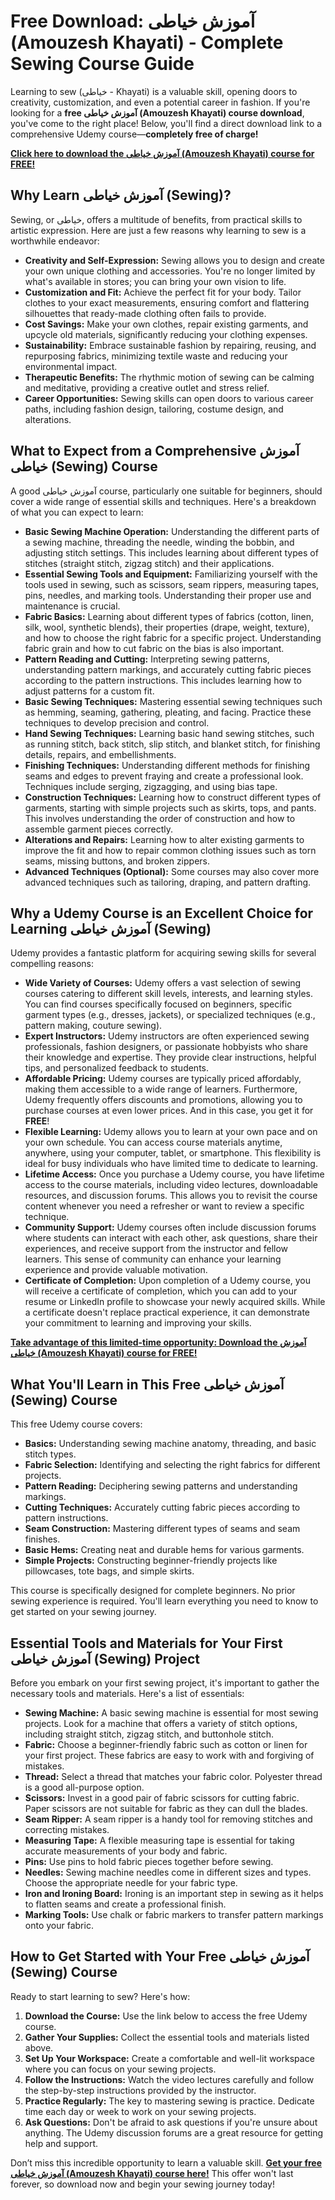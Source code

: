 # Free Download: آموزش خیاطی (Amouzesh Khayati) - Complete Sewing Course Guide

Learning to sew (خیاطی - Khayati) is a valuable skill, opening doors to creativity, customization, and even a potential career in fashion. If you're looking for a **free آموزش خیاطی (Amouzesh Khayati) course download**, you've come to the right place! Below, you'll find a direct download link to a comprehensive Udemy course—**completely free of charge!**

[**Click here to download the آموزش خیاطی (Amouzesh Khayati) course for FREE!**](https://udemywork.com/amouzesh-khayati)

## Why Learn آموزش خیاطی (Sewing)?

Sewing, or خیاطی, offers a multitude of benefits, from practical skills to artistic expression.  Here are just a few reasons why learning to sew is a worthwhile endeavor:

*   **Creativity and Self-Expression:** Sewing allows you to design and create your own unique clothing and accessories. You're no longer limited by what's available in stores; you can bring your own vision to life.
*   **Customization and Fit:**  Achieve the perfect fit for your body. Tailor clothes to your exact measurements, ensuring comfort and flattering silhouettes that ready-made clothing often fails to provide.
*   **Cost Savings:**  Make your own clothes, repair existing garments, and upcycle old materials, significantly reducing your clothing expenses.
*   **Sustainability:**  Embrace sustainable fashion by repairing, reusing, and repurposing fabrics, minimizing textile waste and reducing your environmental impact.
*   **Therapeutic Benefits:**  The rhythmic motion of sewing can be calming and meditative, providing a creative outlet and stress relief.
*   **Career Opportunities:** Sewing skills can open doors to various career paths, including fashion design, tailoring, costume design, and alterations.

## What to Expect from a Comprehensive آموزش خیاطی (Sewing) Course

A good آموزش خیاطی course, particularly one suitable for beginners, should cover a wide range of essential skills and techniques. Here's a breakdown of what you can expect to learn:

*   **Basic Sewing Machine Operation:**  Understanding the different parts of a sewing machine, threading the needle, winding the bobbin, and adjusting stitch settings. This includes learning about different types of stitches (straight stitch, zigzag stitch) and their applications.
*   **Essential Sewing Tools and Equipment:**  Familiarizing yourself with the tools used in sewing, such as scissors, seam rippers, measuring tapes, pins, needles, and marking tools.  Understanding their proper use and maintenance is crucial.
*   **Fabric Basics:**  Learning about different types of fabrics (cotton, linen, silk, wool, synthetic blends), their properties (drape, weight, texture), and how to choose the right fabric for a specific project.  Understanding fabric grain and how to cut fabric on the bias is also important.
*   **Pattern Reading and Cutting:**  Interpreting sewing patterns, understanding pattern markings, and accurately cutting fabric pieces according to the pattern instructions. This includes learning how to adjust patterns for a custom fit.
*   **Basic Sewing Techniques:**  Mastering essential sewing techniques such as hemming, seaming, gathering, pleating, and facing.  Practice these techniques to develop precision and control.
*   **Hand Sewing Techniques:**  Learning basic hand sewing stitches, such as running stitch, back stitch, slip stitch, and blanket stitch, for finishing details, repairs, and embellishments.
*   **Finishing Techniques:**  Understanding different methods for finishing seams and edges to prevent fraying and create a professional look. Techniques include serging, zigzagging, and using bias tape.
*   **Construction Techniques:**  Learning how to construct different types of garments, starting with simple projects such as skirts, tops, and pants. This involves understanding the order of construction and how to assemble garment pieces correctly.
*   **Alterations and Repairs:**  Learning how to alter existing garments to improve the fit and how to repair common clothing issues such as torn seams, missing buttons, and broken zippers.
*   **Advanced Techniques (Optional):** Some courses may also cover more advanced techniques such as tailoring, draping, and pattern drafting.

##  Why a Udemy Course is an Excellent Choice for Learning آموزش خیاطی (Sewing)

Udemy provides a fantastic platform for acquiring sewing skills for several compelling reasons:

*   **Wide Variety of Courses:**  Udemy offers a vast selection of sewing courses catering to different skill levels, interests, and learning styles. You can find courses specifically focused on beginners, specific garment types (e.g., dresses, jackets), or specialized techniques (e.g., pattern making, couture sewing).
*   **Expert Instructors:**  Udemy instructors are often experienced sewing professionals, fashion designers, or passionate hobbyists who share their knowledge and expertise. They provide clear instructions, helpful tips, and personalized feedback to students.
*   **Affordable Pricing:**  Udemy courses are typically priced affordably, making them accessible to a wide range of learners.  Furthermore, Udemy frequently offers discounts and promotions, allowing you to purchase courses at even lower prices. And in this case, you get it for **FREE**!
*   **Flexible Learning:**  Udemy allows you to learn at your own pace and on your own schedule. You can access course materials anytime, anywhere, using your computer, tablet, or smartphone. This flexibility is ideal for busy individuals who have limited time to dedicate to learning.
*   **Lifetime Access:**  Once you purchase a Udemy course, you have lifetime access to the course materials, including video lectures, downloadable resources, and discussion forums. This allows you to revisit the course content whenever you need a refresher or want to review a specific technique.
*   **Community Support:**  Udemy courses often include discussion forums where students can interact with each other, ask questions, share their experiences, and receive support from the instructor and fellow learners. This sense of community can enhance your learning experience and provide valuable motivation.
*   **Certificate of Completion:**  Upon completion of a Udemy course, you will receive a certificate of completion, which you can add to your resume or LinkedIn profile to showcase your newly acquired skills. While a certificate doesn't replace practical experience, it can demonstrate your commitment to learning and improving your skills.

[**Take advantage of this limited-time opportunity: Download the آموزش خیاطی (Amouzesh Khayati) course for FREE!**](https://udemywork.com/amouzesh-khayati)

## What You'll Learn in This Free آموزش خیاطی (Sewing) Course

This free Udemy course covers:

*   **Basics:** Understanding sewing machine anatomy, threading, and basic stitch types.
*   **Fabric Selection:** Identifying and selecting the right fabrics for different projects.
*   **Pattern Reading:** Deciphering sewing patterns and understanding markings.
*   **Cutting Techniques:** Accurately cutting fabric pieces according to pattern instructions.
*   **Seam Construction:** Mastering different types of seams and seam finishes.
*   **Basic Hems:** Creating neat and durable hems for various garments.
*   **Simple Projects:** Constructing beginner-friendly projects like pillowcases, tote bags, and simple skirts.

This course is specifically designed for complete beginners. No prior sewing experience is required. You'll learn everything you need to know to get started on your sewing journey.

##  Essential Tools and Materials for Your First آموزش خیاطی (Sewing) Project

Before you embark on your first sewing project, it's important to gather the necessary tools and materials. Here's a list of essentials:

*   **Sewing Machine:** A basic sewing machine is essential for most sewing projects. Look for a machine that offers a variety of stitch options, including straight stitch, zigzag stitch, and buttonhole stitch.
*   **Fabric:** Choose a beginner-friendly fabric such as cotton or linen for your first project. These fabrics are easy to work with and forgiving of mistakes.
*   **Thread:** Select a thread that matches your fabric color. Polyester thread is a good all-purpose option.
*   **Scissors:** Invest in a good pair of fabric scissors for cutting fabric. Paper scissors are not suitable for fabric as they can dull the blades.
*   **Seam Ripper:** A seam ripper is a handy tool for removing stitches and correcting mistakes.
*   **Measuring Tape:** A flexible measuring tape is essential for taking accurate measurements of your body and fabric.
*   **Pins:** Use pins to hold fabric pieces together before sewing.
*   **Needles:** Sewing machine needles come in different sizes and types. Choose the appropriate needle for your fabric type.
*   **Iron and Ironing Board:** Ironing is an important step in sewing as it helps to flatten seams and create a professional finish.
*   **Marking Tools:** Use chalk or fabric markers to transfer pattern markings onto your fabric.

## How to Get Started with Your Free آموزش خیاطی (Sewing) Course

Ready to start learning to sew? Here's how:

1.  **Download the Course:** Use the link below to access the free Udemy course.
2.  **Gather Your Supplies:** Collect the essential tools and materials listed above.
3.  **Set Up Your Workspace:** Create a comfortable and well-lit workspace where you can focus on your sewing projects.
4.  **Follow the Instructions:** Watch the video lectures carefully and follow the step-by-step instructions provided by the instructor.
5.  **Practice Regularly:** The key to mastering sewing is practice. Dedicate time each day or week to work on your sewing projects.
6.  **Ask Questions:** Don't be afraid to ask questions if you're unsure about anything. The Udemy discussion forums are a great resource for getting help and support.

Don’t miss this incredible opportunity to learn a valuable skill. **[Get your free آموزش خیاطی (Amouzesh Khayati) course here!](https://udemywork.com/amouzesh-khayati)** This offer won't last forever, so download now and begin your sewing journey today!
